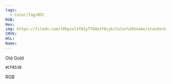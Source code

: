 ```yaml
---
tags:
  - Color/Tag/NTC
RGB:
Hex:
img: https://filedn.com/l0hpzxl1f01yT7GHxtF8cyk/Color%20Snake/standard_csv_to_svg/CFB53B.svg
CMYK:
HSL:
Name:
---
```

Old Gold
```palette
#CFB53B
```
RGB

